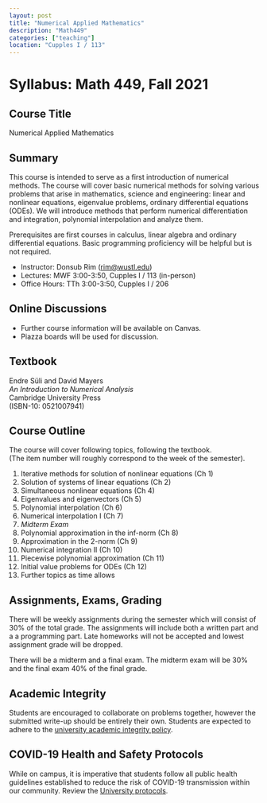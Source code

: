 ```yaml
---
layout: post
title: "Numerical Applied Mathematics"
description: "Math449"
categories: ["teaching"]
location: "Cupples I / 113"
---
```



# Syllabus: Math 449, Fall 2021

## Course Title

Numerical Applied Mathematics

## Summary

This course is intended to serve as a first introduction of numerical methods.
The course will cover basic numerical methods for solving various problems that
arise in mathematics, science and engineering: linear and nonlinear equations,
eigenvalue problems, ordinary differential equations (ODEs). We will introduce
methods that perform numerical differentiation and integration, polynomial
interpolation and analyze them.

Prerequisites are first courses in calculus, linear algebra and ordinary
differential equations. Basic programming proficiency will be helpful but is not
required.

- Instructor: Donsub Rim (rim@wustl.edu)
- Lectures: MWF 3:00-3:50, Cupples I / 113 (in-person)
- Office Hours: TTh 3:00-3:50, Cupples I / 206 

## Online Discussions 

- Further course information will be available on Canvas. 
- Piazza boards will be used for discussion. 

## Textbook

Endre Süli and David Mayers <br>
*An Introduction to Numerical Analysis* <br>
Cambridge University Press <br>
(ISBN-10: 0521007941)

## Course Outline

The course will cover following topics, following the textbook. <br>
(The item number will roughly correspond to the week of the semester).

1. Iterative methods for solution of nonlinear equations (Ch 1)
2. Solution of systems of linear equations (Ch 2)
3. Simultaneous nonlinear equations (Ch 4)
4. Eigenvalues and eigenvectors (Ch 5)
5. Polynomial interpolation (Ch 6)
6. Numerical interpolation I (Ch 7)
7. *Midterm Exam*
8. Polynomial approximation in the inf-norm (Ch 8)
9. Approximation in the 2-norm (Ch 9)
10. Numerical integration II (Ch 10)
11. Piecewise polynomial approximation (Ch 11)
12. Initial value problems for ODEs (Ch 12)
13. Further topics as time allows



## Assignments, Exams, Grading

There will be weekly assignments during the semester which will consist of 30%
of the total grade. The assignments will include both a written part and a a
programming part. Late homeworks will not be accepted and lowest assignment
grade will be dropped.

There will be a midterm and a final exam. The midterm exam will be 30% and the
final exam 40% of the final grade.

## Academic Integrity

Students are encouraged to collaborate on problems together, however the
submitted write-up should be entirely their own. Students are expected to adhere
to the [university academic integrity
policy](https://wustl.edu/about/compliance-policies/academic-policies/undergraduate-student-academic-integrity-policy/).
 
## COVID-19 Health and Safety Protocols

While on campus, it is imperative that students follow all public health
guidelines established to reduce the risk of COVID-19 transmission within our
community. Review the [University protocols](
https://covid19.wustl.edu/health-safety/).



